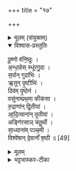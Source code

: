 +++
title = "१७"

+++


<details><summary>मूलम् (संयुक्तम्)</summary>

पू॒ष्णो व॑नि॒ष्ठुर॑न्धा॒हेस्स्थू॑रगु॒दा स॒र्पान्गुदा॑भिर्‌ऋ॒तून्पृ॒ष्टीभि॒र्दिव॑म्पृ॒ष्ठेन॒ वसू॑नाम्प्रथ॒मा कीक॑सा रु॒द्राणा॑न्द्वि॒तीया॑दि॒त्याना॑न्तृ॒तीयाङ्गि॑रसाञ्चतु॒र्थी सा॒ध्याना॑म्पञ्च॒मी विश्वे॑षान्दे॒वानाँ॑ ष॒ष्ठी ॥ [49]  
</details>

<details open><summary>विश्वास-प्रस्तुतिः</summary>

पू॒ष्णो व॑नि॒ष्ठुः ।  
अ॒न्धा॒हेस् स्धू॑रगु॒दा ।  
स॒र्पान् गुदा॑भिः ।  
ऋ॒तून् पृ॒ष्टीभिः॑ ।  
दिव॑म् पृ॒ष्ठेन॑ ।  
वसू॑नाम्प्रथ॒मा कीक॑सा ।  
रु॒द्राणा॑न् द्वि॒तीया॑ ।  
आ॒दि॒त्याना॑न् तृ॒तीया॑ ।  
अङ्गि॑रसाञ् चतु॒र्थी ।  
सा॒ध्याना॑म् पञ्च॒मी ।  
विश्वे॑षान् दे॒वानाँ॑ ष॒ष्ठी ॥ [49]  
</details>

<details><summary>मूलम्</summary>

पू॒ष्णो व॑नि॒ष्ठुः ।  
अ॒न्धा॒हेस् स्धू॑रगु॒दा ।  
स॒र्पान् गुदा॑भिः ।  
ऋ॒तून् पृ॒ष्टीभिः॑ ।  
दिव॑म् पृ॒ष्ठेन॑ ।  
वसू॑नाम्प्रथ॒मा कीक॑सा ।  
रु॒द्राणा॑न् द्वि॒तीया॑ ।  
आ॒दि॒त्याना॑न् तृ॒तीया॑ ।  
अङ्गि॑रसाञ् चतु॒र्थी ।  
सा॒ध्याना॑म् पञ्च॒मी ।  
विश्वे॑षान् दे॒वानाँ॑ ष॒ष्ठी ॥ [49]  
</details>

<details><summary>भट्टभास्कर-टीका</summary>

1पूष्णो वनिष्ठुः । पूर्ववत् षष्ठीनिर्दिष्टा देवता । गुदसदृशं मांसं वनिष्ठुः । अन्धाहेः स्थूरगुदा 'सर्पान् गुदाभिः' इति वक्ष्यमाणस्य अयं पुरस्तादपवादः । गुदमूलं स्थूलगुदा । कपिलकादित्वाल्लत्वविकल्पः । सर्पाः प्रसिद्धाः । गुदाः गुदभागाः । ऋतवः प्रसिद्धाः । पृष्टयो बाह्वोरुपरिस्थितान्यस्थीनि । छान्दसं सांहितिकं दीर्धत्वम् । द्यौः प्रसिद्धा । पृष्टं ग्रीवोपरिस्थितं वंशास्थि । वसूनां प्रथमा कीकसेति । ग्रीवाया आरभ्य ष्टष्ठवंशस्थितान्यस्थिगो- ळकानि क्रमेण वस्वादीनाम् ॥

इति पञ्चमे सप्तमे सप्तदशोनुवाकः ॥  
</details>
